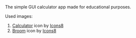 The simple GUI calculator app made for educational purposes.

Used images:<br>
1. <a target="_blank" href="https://icons8.com/icon/53529/calculator">Calculator</a> icon by <a target="_blank" href="https://icons8.com">Icons8</a><br>
2. <a target="_blank" href="https://icons8.com/icon/47576/broom">Broom</a> icon by <a target="_blank" href="https://icons8.com">Icons8</a>
